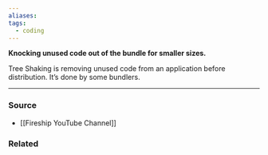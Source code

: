 ```yaml
---
aliases: 
tags:
  - coding
---
```

**Knocking unused code out of the bundle for smaller sizes.**

Tree Shaking is removing unused code from an application before distribution. It’s done by some bundlers.

---

### Source
- [[Fireship YouTube Channel]]

### Related